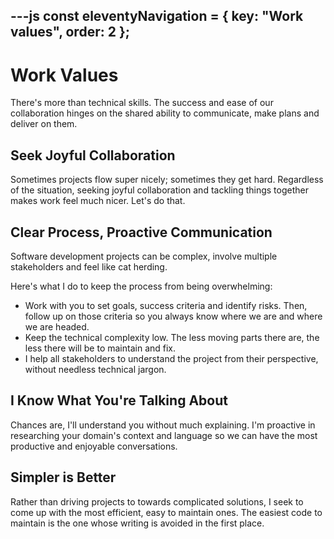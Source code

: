 ---js
const eleventyNavigation = {
	key: "Work values",
	order: 2
};
---
# Work Values

There's more than technical skills. The success and ease of our collaboration hinges on the shared ability to communicate, make plans and deliver on them.

## Seek Joyful Collaboration

Sometimes projects flow super nicely; sometimes they get hard. Regardless of the situation, seeking joyful collaboration and tackling things together makes work feel much nicer. Let's do that.

## Clear Process, Proactive Communication

Software development projects can be complex, involve multiple stakeholders and feel like cat herding.

Here's what I do to keep the process from being overwhelming:

- Work with you to set goals, success criteria and identify risks. Then, follow up on those criteria so you always know where we are and where we are headed.
- Keep the technical complexity low. The less moving parts there are, the less there will be to maintain and fix.
- I help all stakeholders to understand the project from their perspective, without needless technical jargon.

## I Know What You're Talking About

Chances are, I'll understand you without much explaining. I'm proactive in researching your domain's context and language so we can have the most productive and enjoyable conversations.

## Simpler is Better

Rather than driving projects to towards complicated solutions, I seek to come up with the most efficient, easy to maintain ones. The easiest code to maintain is the one whose writing is avoided in the first place.
